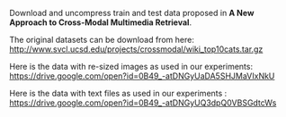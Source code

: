 Download and uncompress train and test data proposed in **A New Approach to Cross-Modal Multimedia Retrieval**.

The original datasets can be download from here: http://www.svcl.ucsd.edu/projects/crossmodal/wiki_top10cats.tar.gz

Here is the data with re-sized images as used in our experiments: https://drive.google.com/open?id=0B49_-atDNGyUaDA5SHJMaVIxNkU

Here is the data with text files as used in our experiments : https://drive.google.com/open?id=0B49_-atDNGyUQ3dpQ0VBSGdtcWs
